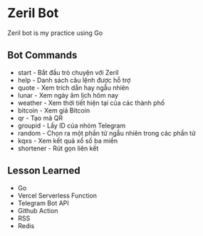 # Zeril Bot

Zeril bot is my practice using Go

## Bot Commands
* start - Bắt đầu trò chuyện với Zeril
* help - Danh sách câu lệnh được hỗ trợ
* quote - Xem trích dẫn hay ngẫu nhiên
* lunar - Xem ngày âm lịch hôm nay
* weather - Xem thời tiết hiện tại của các thành phố
* bitcoin - Xem giá Bitcoin
* qr - Tạo mã QR
* groupid - Lấy ID của nhóm Telegram
* random - Chọn ra một phần tử ngẫu nhiên trong các phần tử
* kqxs - Xem kết quả xổ số ba miền
* shortener - Rút gọn liên kết

## Lesson Learned
* Go
* Vercel Serverless Function
* Telegram Bot API
* Github Action
* RSS
* Redis

